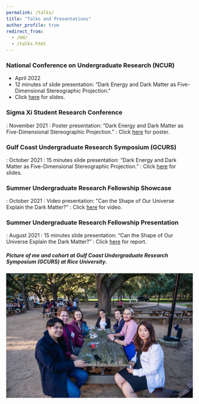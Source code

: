 ```yaml
---
permalink: /talks/
title: "Talks and Presentations"
author_profile: true
redirect_from: 
  - /md/
  - /talks.html
---
```


### National Conference on Undergraduate Research (NCUR) 
* April 2022
* 12 minutes of slide presentation: “Dark Energy and Dark Matter as Five-Dimensional Stereographic Projection.” 
* Click [here](/files/NCUR_PPT.pdf) for slides.

### Sigma Xi Student Research Conference 
: November 2021 
: Poster presentation: “Dark Energy and Dark Matter as Five-Dimensional Stereographic Projection.” 
: Click [here](/files/Sigma_Poster.pdf) for poster.

### Gulf Coast Undergraduate Research Symposium (GCURS) 
: October 2021 
: 15 minutes slide presentation: “Dark Energy and Dark Matter as Five-Dimensional Stereographic Projection.” 
: Click [here](/files/GCURS_PPT.pdf) for slides.

### Summer Undergraduate Research Fellowship Showcase 
: October 2021
: Video presentation: "Can the Shape of Our Universe Explain the Dark Matter?" 
: Click [here](https://www.youtube.com/watch?v=JWlu9btYd-I) for video.

### Summer Undergraduate Research Fellowship Presentation 
: August 2021
: 15 minutes slide presentation: “Can the Shape of Our Universe Explain the Dark Matter?”
: Click [here](https://mycharger.newhaven.edu/documents/415169/0/Su_Hang_SURFReport_2021_FINAL.pdf/414a89ce-e511-464d-aa38-cc12d002585b) for report.

##### Picture of me and cohort at Gulf Coast Undergraduate Research Symposium (GCURS) at Rice University.
![Rice](/images/Rice.JPG)

